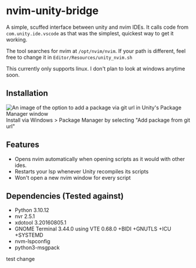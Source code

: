 # nvim-unity-bridge
A simple, scuffed interface between unity and nvim IDEs. It calls code from `com.unity.ide.vscode` as that was the simplest, quickest way to get it working.

The tool searches for nvim at `/opt/nvim/nvim`. If your path is different, feel free to change it in `Editor/Resources/unity_nvim.sh`

This currently only supports linux. I don't plan to look at windows anytime soon.
## Installation
![An image of the option to add a package via git url in Unity's Package Manager window](https://github.com/user-attachments/assets/53f937e1-dc0a-4485-adba-3b0f53e2998c)\
Install via Windows > Package Manager by selecting "Add package from git url"
## Features
- Opens nvim automatically when opening scripts as it would with other ides.
- Restarts your lsp whenever Unity recompiles its scripts
- Won't open a new nvim window for every script
## Dependencies (Tested against)
- Python 3.10.12
- nvr 2.5.1
- xdotool 3.20160805.1
- GNOME Terminal 3.44.0 using VTE 0.68.0 +BIDI +GNUTLS +ICU +SYSTEMD
- nvm-lspconfig
- python3-msgpack

test change
